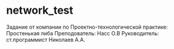 # network_test
 Задание от компании по Проектно-технологической практике: Простенькая либа 
 Преподователь: Насс О.В 
 Руководитель: ст.программист Николаев А.А.

